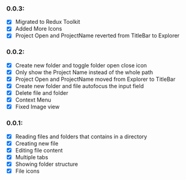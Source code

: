 ### 0.0.3:

- [x] Migrated to Redux Toolkit
- [x] Added More Icons
- [x] Project Open and ProjectName reverted from TitleBar to Explorer

### 0.0.2:

- [x] Create new folder and toggle folder open close icon
- [x] Only show the Project Name instead of the whole path
- [x] Project Open and ProjectName moved from Explorer to TitleBar
- [x] Create new folder and file autofocus the input field
- [x] Delete file and folder
- [x] Context Menu
- [x] Fixed Image view

### 0.0.1:

- [x] Reading files and folders that contains in a directory
- [x] Creating new file
- [x] Editing file content
- [x] Multiple tabs
- [x] Showing folder structure
- [x] File icons
